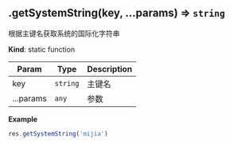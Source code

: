<a name="module_miot/resources.getSystemString"></a>

## .getSystemString(key, ...params) ⇒ <code>string</code>
根据主键名获取系统的国际化字符串

**Kind**: static function  

| Param | Type | Description |
| --- | --- | --- |
| key | <code>string</code> | 主键名 |
| ...params | <code>any</code> | 参数 |

**Example**  
```js
res.getSystemString('mijia')
```
